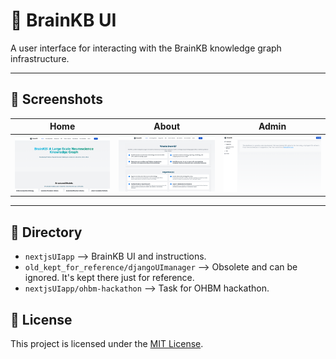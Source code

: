 # 🧠 BrainKB UI

A user interface for interacting with the BrainKB knowledge graph infrastructure.

---

## 📸 Screenshots
| Home | About | Admin |
|------|-------|-----|
| ![](nextjsUIapp/images/home.png) | ![](nextjsUIapp/images/about.png) | ![](nextjsUIapp/images/admin.png) |

---

## 🚀 Directory 
- `nextjsUIapp` --> BrainKB UI and instructions.
- `old_kept_for_reference/djangoUImanager` --> Obsolete and can be ignored. It's kept there just for reference.
- `nextjsUIapp/ohbm-hackathon` --> Task for OHBM hackathon.

## 📄 License

This project is licensed under the [MIT License](LICENSE).
 
